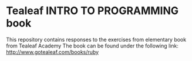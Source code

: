 # Tealeaf INTRO TO PROGRAMMING book

 This repository contains responses to the exercises from elementary book from Tealeaf Academy
 The book can be found under the following link:
 http://www.gotealeaf.com/books/ruby